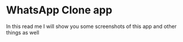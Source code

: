 # WhatsApp Clone app 
In this read me I will show you some screenshots of this app and other things as well 
